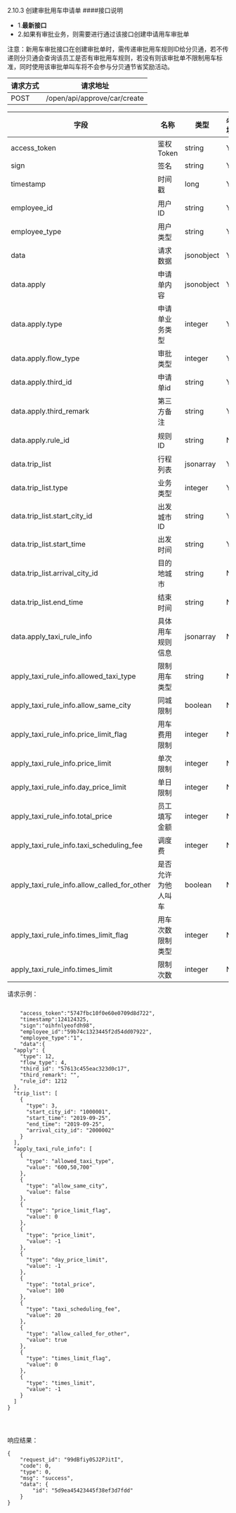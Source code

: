 2.10.3 创建审批用车申请单
####接口说明
- 1.**最新接口**
- 2.如果有审批业务，则需要进行通过该接口创建申请用车审批单

注意：新用车审批接口在创建审批单时，需传递审批用车规则ID给分贝通，若不传递则分贝通会查询该员工是否有审批用车规则，若没有则该审批单不限制用车标准，同时使用该审批单叫车将不会参与分贝通节省奖励活动。


| 请求方式 | 请求地址 |
| --- | --- |
| POST | /open/api/approve/car/create |

| 字段 | 名称 | 类型 | 必填 | 描述 |
| --- | --- | --- | --- | --- |
| access\_token | 鉴权Token | string | Y | 5747fbc10f0e60e0709d8d722 |
| sign | 签名 | string | Y | oihfnlyeofdh98 |
| timestamp | 时间戳 | long | Y | 13位时间戳  1241243250000 |
| employee\_id | 用户ID | string | Y | 分贝用户id或者第三方用户id,为创建人的ID|
| employee\_type | 用户类型 | string | Y |  类型，0为分贝用户，1为第三方用户 |
| data |  请求数据 | jsonobject | Y |请求数据
| data.apply | 申请单内容 | jsonobject | Y|申请单详细内容
| data.apply.type| 申请单业务类型 | integer | Y | 12 审批用车 |
| data.apply.flow\_type | 审批类型 | integer | Y | 固定为4 |
| data.apply.third\_id | 申请单id | string | Y | 第三方审批单id |
| data.apply.third\_remark | 第三方备注 | string | Y |详细备注信息
| data.apply.rule_id| 规则ID | string | N |根据公司ID查询规则信息。如果传递，则取rule_id内容
| data.trip\_list | 行程列表 | jsonarray | Y | 行程列表 |
| data.trip\_list.type | 业务类型 | integer | Y |用车类型 3.用车 |
| data.trip\_list.start\_city\_id | 出发城市ID | string | Y |城市ID|
| data.trip\_list.start\_time | 出发时间 | string | Y | 行程开始日期 2019-12-13
| data.trip\_list.arrival\_city\_id | 目的地城市 | string | N | 行程到达城市ID |
| data.trip\_list.end\_time | 结束时间 | string | N | 行程结束日期 2019-12-23（
|data.apply_taxi_rule_info | 具体用车规则信息 | jsonarray | N |如果传递rule_id，则该字段值不需要填写，如果rule_id和apply_taxi_rule_info均传递，则取rule_id值|
|apply_taxi_rule_info.allowed_taxi_type | 限制用车类型| string | N | 为空则为不限制 
|apply_taxi_rule_info.allow_same_city |同城限制 | boolean | N | true,false |
|apply_taxi_rule_info.price_limit_flag | 用车费用限制| integer |N |0:不限制 1:限制 2:员工填写 |
|apply_taxi_rule_info.price_limit |单次限制 | integer | N |-1为不限制|
|apply_taxi_rule_info.day_price_limit |单日限制 | integer | N |-1为不限制|
|apply_taxi_rule_info.total_price |员工填写金额 | integer | N |如果限制类型字段price_limit_flag为员工填写，那么该值必填|
|apply_taxi_rule_info.taxi_scheduling_fee |调度费 | integer | N |（-1为不限制）【5，10，15，20】|
|apply_taxi_rule_info.allow_called_for_other |是否允许为他人叫车 | boolean | N |true,false|
|apply_taxi_rule_info.times_limit_flag |用车次数限制类型| integer | N |0:不限制 1:限制 2:员工填写|
|apply_taxi_rule_info.times_limit |限制次数| integer | N |-1:不限制,次数：3|



请求示例：

```

    "access_token":"5747fbc10f0e60e0709d8d722",
    "timestamp":124124325,
    "sign":"oihfnlyeofdh98",
    "employee_id":"59b74c1323445f2d54dd07922",
    "employee_type":"1",
    "data":{
  "apply": {
    "type": 12,
    "flow_type": 4,
    "third_id": "57613c455eac323d0c17",
    "third_remark": "",
    "rule_id": 1212
  },
  "trip_list": [
    {
      "type": 3,
      "start_city_id": "1000001",
      "start_time": "2019-09-25",
      "end_time": "2019-09-25",
      "arrival_city_id": "2000002"
    }
  ],
  "apply_taxi_rule_info": [
    {
      "type": "allowed_taxi_type",
      "value": "600,50,700"
    },
    {
      "type": "allow_same_city",
      "value": false
    },
    {
      "type": "price_limit_flag",
      "value": 0
    },
    {
      "type": "price_limit",
      "value": -1
    },
    {
      "type": "day_price_limit",
      "value": -1
    },
    {
      "type": "total_price",
      "value": 100
    },
    {
      "type": "taxi_scheduling_fee",
      "value": 20
    },
    {
      "type": "allow_called_for_other",
      "value": true
    },
    {
      "type": "times_limit_flag",
      "value": 0
    },
    {
      "type": "times_limit",
      "value": -1
    }
  ]
}




```

响应结果：

```
{
    "request_id": "99dBfiy0SJ2PJitI",
    "code": 0,
    "type": 0,
    "msg": "success",
    "data": {
        "id": "5d9ea45423445f38ef3d7fdd"
    }
}

```



